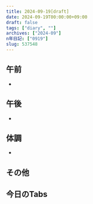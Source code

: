 ```yaml
---
title: 2024-09-19[draft]
date: 2024-09-19T00:00:00+09:00
draft: false
tags: ["diary", ""]
archives: ["2024-09"]
n年日記: ["0919"]
slug: 537548
---
```

## 午前
- 
## 午後
- 
## 体調
- 
## その他
## 今日のTabs